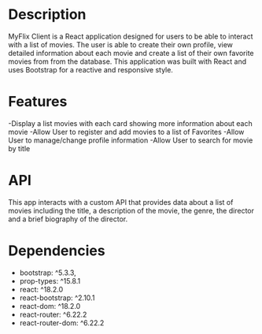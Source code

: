 # Description
MyFlix Client is a React application designed for users to be able to interact with a list of movies. The user is able to create their own profile, view detailed information about each movie and create a list of their own favorite movies from from the database. This application was built with React and uses Bootstrap for a reactive and responsive style.

# Features
-Display a list movies with each card showing more information about each movie
-Allow User to register and add movies to a list of Favorites
-Allow User to manage/change profile information
-Allow User to search for movie by title

# API
This app interacts with a custom API that provides data about a list of movies including the title, a description of the movie, the genre, the director and a brief biography of the director.

# Dependencies
- bootstrap: ^5.3.3,
- prop-types: ^15.8.1
- react: ^18.2.0
- react-bootstrap: ^2.10.1
- react-dom: ^18.2.0
- react-router: ^6.22.2
- react-router-dom: ^6.22.2

